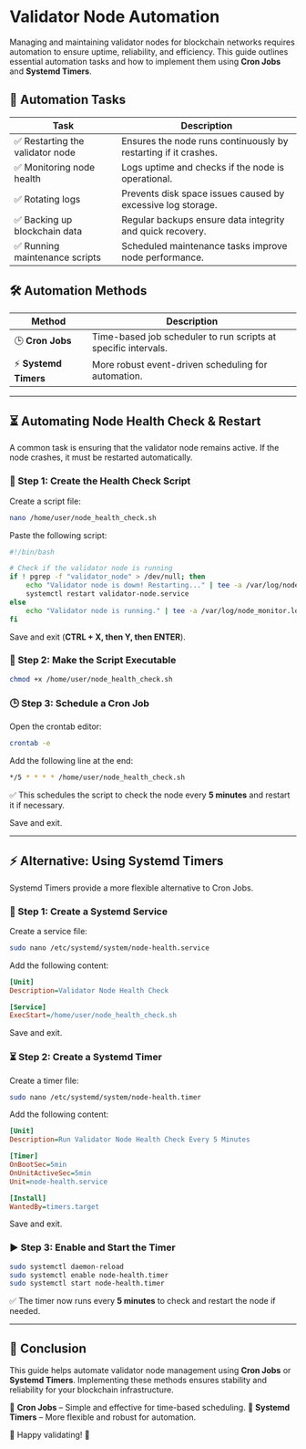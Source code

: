 # Validator Node Automation

Managing and maintaining validator nodes for blockchain networks requires automation to ensure uptime, reliability, and efficiency. This guide outlines essential automation tasks and how to implement them using **Cron Jobs** and **Systemd Timers**.

## 🚀 Automation Tasks

| Task | Description |
|------|------------|
| ✅ Restarting the validator node | Ensures the node runs continuously by restarting if it crashes. |
| ✅ Monitoring node health | Logs uptime and checks if the node is operational. |
| ✅ Rotating logs | Prevents disk space issues caused by excessive log storage. |
| ✅ Backing up blockchain data | Regular backups ensure data integrity and quick recovery. |
| ✅ Running maintenance scripts | Scheduled maintenance tasks improve node performance. |

## 🛠 Automation Methods

| Method | Description |
|--------|------------|
| 🕒 **Cron Jobs** | Time-based job scheduler to run scripts at specific intervals. |
| ⚡ **Systemd Timers** | More robust event-driven scheduling for automation. |

---

## ⏳ Automating Node Health Check & Restart

A common task is ensuring that the validator node remains active. If the node crashes, it must be restarted automatically.

### 📝 Step 1: Create the Health Check Script

Create a script file:
```bash
nano /home/user/node_health_check.sh
```

Paste the following script:
```bash
#!/bin/bash

# Check if the validator node is running
if ! pgrep -f "validator_node" > /dev/null; then
    echo "Validator node is down! Restarting..." | tee -a /var/log/node_monitor.log
    systemctl restart validator-node.service
else
    echo "Validator node is running." | tee -a /var/log/node_monitor.log
fi
```
Save and exit (**CTRL + X, then Y, then ENTER**).

### 🔑 Step 2: Make the Script Executable
```bash
chmod +x /home/user/node_health_check.sh
```

### 🕒 Step 3: Schedule a Cron Job
Open the crontab editor:
```bash
crontab -e
```

Add the following line at the end:
```bash
*/5 * * * * /home/user/node_health_check.sh
```

✅ This schedules the script to check the node every **5 minutes** and restart it if necessary.

Save and exit.

---

## ⚡ Alternative: Using Systemd Timers

Systemd Timers provide a more flexible alternative to Cron Jobs.

### 🔧 Step 1: Create a Systemd Service
Create a service file:
```bash
sudo nano /etc/systemd/system/node-health.service
```

Add the following content:
```ini
[Unit]
Description=Validator Node Health Check

[Service]
ExecStart=/home/user/node_health_check.sh
```
Save and exit.

### ⏳ Step 2: Create a Systemd Timer
Create a timer file:
```bash
sudo nano /etc/systemd/system/node-health.timer
```

Add the following content:
```ini
[Unit]
Description=Run Validator Node Health Check Every 5 Minutes

[Timer]
OnBootSec=5min
OnUnitActiveSec=5min
Unit=node-health.service

[Install]
WantedBy=timers.target
```
Save and exit.

### ▶️ Step 3: Enable and Start the Timer
```bash
sudo systemctl daemon-reload
sudo systemctl enable node-health.timer
sudo systemctl start node-health.timer
```

✅ The timer now runs every **5 minutes** to check and restart the node if needed.

---

## 📌 Conclusion

This guide helps automate validator node management using **Cron Jobs** or **Systemd Timers**. Implementing these methods ensures stability and reliability for your blockchain infrastructure.

🔹 **Cron Jobs** – Simple and effective for time-based scheduling.
🔹 **Systemd Timers** – More flexible and robust for automation.

🚀 Happy validating! 🎯
